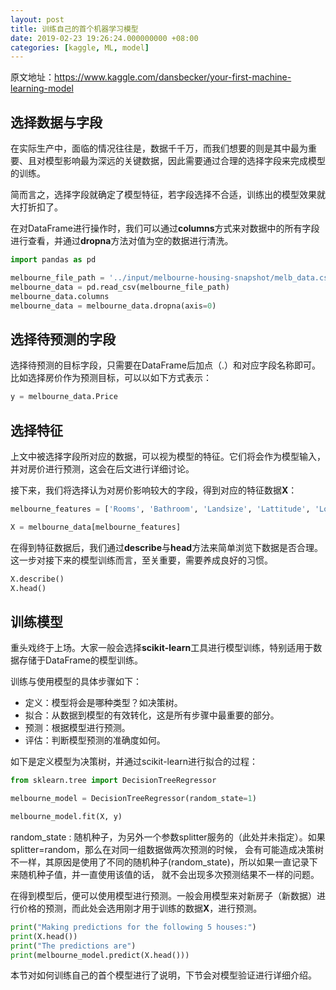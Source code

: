 ```yaml
---
layout: post
title: 训练自己的首个机器学习模型
date: 2019-02-23 19:26:24.000000000 +08:00
categories: [kaggle, ML, model]
---
```


原文地址：https://www.kaggle.com/dansbecker/your-first-machine-learning-model

## 选择数据与字段

在实际生产中，面临的情况往往是，数据千千万，而我们想要的则是其中最为重要、且对模型影响最为深远的关键数据，因此需要通过合理的选择字段来完成模型的训练。

简而言之，选择字段就确定了模型特征，若字段选择不合适，训练出的模型效果就大打折扣了。

在对DataFrame进行操作时，我们可以通过**columns**方式来对数据中的所有字段进行查看，并通过**dropna**方法对值为空的数据进行清洗。

```python
import pandas as pd

melbourne_file_path = '../input/melbourne-housing-snapshot/melb_data.csv'
melbourne_data = pd.read_csv(melbourne_file_path) 
melbourne_data.columns
melbourne_data = melbourne_data.dropna(axis=0)
```

## 选择待预测的字段

选择待预测的目标字段，只需要在DataFrame后加点（.）和对应字段名称即可。比如选择房价作为预测目标，可以以如下方式表示：

```python
y = melbourne_data.Price

```

## 选择特征

上文中被选择字段所对应的数据，可以视为模型的特征。它们将会作为模型输入，并对房价进行预测，这会在后文进行详细讨论。

接下来，我们将选择认为对房价影响较大的字段，得到对应的特征数据**X**：

```python
melbourne_features = ['Rooms', 'Bathroom', 'Landsize', 'Lattitude', 'Longtitude']

X = melbourne_data[melbourne_features]
```

在得到特征数据后，我们通过**describe**与**head**方法来简单浏览下数据是否合理。这一步对接下来的模型训练而言，至关重要，需要养成良好的习惯。

```python
X.describe()
X.head()
```

## 训练模型

重头戏终于上场。大家一般会选择**scikit-learn**工具进行模型训练，特别适用于数据存储于DataFrame的模型训练。

训练与使用模型的具体步骤如下：

- 定义：模型将会是哪种类型？如决策树。
- 拟合：从数据到模型的有效转化，这是所有步骤中最重要的部分。
- 预测：根据模型进行预测。
- 评估：判断模型预测的准确度如何。

如下是定义模型为决策树，并通过scikit-learn进行拟合的过程：
```python
from sklearn.tree import DecisionTreeRegressor

melbourne_model = DecisionTreeRegressor(random_state=1)

melbourne_model.fit(X, y)
```
random_state : 随机种子，为另外一个参数splitter服务的（此处并未指定）。如果splitter=random，那么在对同一组数据做两次预测的时候，
会有可能造成决策树不一样，其原因是使用了不同的随机种子(random_state)，所以如果一直记录下来随机种子值，并一直使用该值的话，
就不会出现多次预测结果不一样的问题。

在得到模型后，便可以使用模型进行预测。一般会用模型来对新房子（新数据）进行价格的预测，而此处会选用刚才用于训练的数据**X**，进行预测。

```python
print("Making predictions for the following 5 houses:")
print(X.head())
print("The predictions are")
print(melbourne_model.predict(X.head()))
```

本节对如何训练自己的首个模型进行了说明，下节会对模型验证进行详细介绍。



